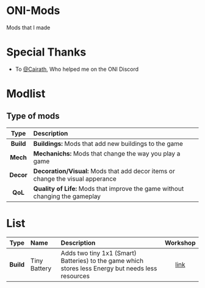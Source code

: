 # ONI-Mods
 Mods that I made


# Special Thanks
* To [@Cairath](https://github.com/Cairath/), Who helped me on the ONI Discord

# Modlist
## Type of mods
| **Type** |**Description** |
| :---------------------: | :----------------------------------------- 
| **Build** | **Buildings:** Mods that add new buildings to the game 
| **Mech**  | **Mechanichs:** Mods that change the way you play a game 
| **Decor** | **Decoration/Visual:** Mods that add decor items or change the visual apperance 
| **QoL**   | **Quality of Life:** Mods that improve the game without changing the gameplay

# List
|        **Type**         | **Name**                            | **Description** |                        **Workshop**                                  |
| :---------------------: | :---------------------------------- | :---------------------------------------------------------------------------------------------------------------------------------------------------------------------------------------------------------------- | :------------------------------------------------------------------------: |
| **Build** | Tiny Battery | Adds two tiny 1x1 (Smart) Batteries) to the game which stores less Energy but needs less resources | [link](https://steamcommunity.com/sharedfiles/filedetails/?id=1843834993)
